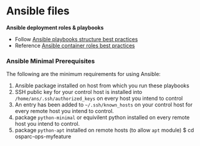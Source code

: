 # Ansible files

__Ansible deployment roles & playbooks__

* Follow [Ansible playbooks structure best practices](http://docs.ansible.com/ansible/latest/user_guide/playbooks_best_practices.html)
* Reference [Ansible container roles best practices](https://docs.ansible.com/ansible-container/roles/writing.html)

### Ansible Minimal Prerequisites

The following are the minimum requirements for using Ansible:

1. Ansible package installed on host from which you run these playbooks
1. SSH public key for your control host is installed into `/home/ans/.ssh/authorized_keys` on every host you intend to control
1. An entry has been added to `~/.ssh/known_hosts` on your control host for every remote host you intend to control.
1. package `python-minimal` or equivilent python installed on every remote host you intend to control.
1. package `python-apt` installed on remote hosts (to allow `apt` module)
$ cd osparc-ops-myfeature
